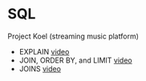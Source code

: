 # SQL
Project Koel (streaming music platform)
  * EXPLAIN [video](https://github.com/user-attachments/assets/45fac86c-18e7-4a99-b418-876646b88e18)
  * JOIN, ORDER BY, and LIMIT [video](https://github.com/user-attachments/assets/73e5f277-08b7-4c25-8e09-e28b63380e91)
  * JOINS [video]((https://github.com/user-attachments/files/15959954/SQL.Testing.mp4.zip))
